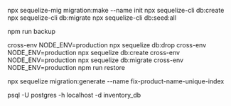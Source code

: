 npx sequelize-mig migration:make --name init
npx sequelize-cli db:create
npx sequelize-cli db:migrate
npx sequelize-cli db:seed:all

npm run backup

cross-env NODE_ENV=production npx sequelize db:drop
cross-env NODE_ENV=production npx sequelize db:create
cross-env NODE_ENV=production npx sequelize db:migrate
cross-env NODE_ENV=production npm run restore

npx sequelize migration:generate --name fix-product-name-unique-index

psql -U postgres -h localhost -d inventory_db
